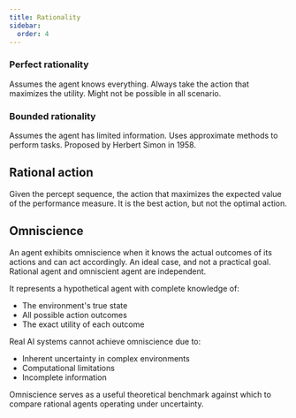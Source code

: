 ```yaml
---
title: Rationality
sidebar:
  order: 4
---
```


### Perfect rationality

Assumes the agent knows everything. Always take the action that maximizes the utility. Might not be possible in all scenario.

### Bounded rationality

Assumes the agent has limited information. Uses approximate methods to perform tasks. Proposed by Herbert Simon in 1958.

## Rational action

Given the percept sequence, the action that maximizes the expected value of the performance measure. It is the best action, but not the optimal action.

## Omniscience

An agent exhibits omniscience when it knows the actual outcomes of its actions and can act accordingly. An ideal case, and not a practical goal. Rational agent and omniscient agent are independent.

It represents a hypothetical agent with complete knowledge of:
- The environment's true state
- All possible action outcomes
- The exact utility of each outcome

Real AI systems cannot achieve omniscience due to:
- Inherent uncertainty in complex environments
- Computational limitations
- Incomplete information

Omniscience serves as a useful theoretical benchmark against which to compare rational agents operating under uncertainty.
